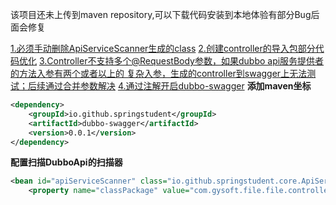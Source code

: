 该项目还未上传到maven repository,可以下载代码安装到本地体验有部分Bug后面会修复

<u>1.必须手动删除ApiServiceScanner生成的class</u>
<u>2.创建controller的导入包部分代码优化</u>
<u>3.Controller不支持多个@RequestBody参数，如果dubbo api服务提供者的方法入参有两个或者以上的
   复杂入参，生成的controller到swagger上无法测试；后续通过合并参数解决</u>
<u>4.通过注解开启dubbo-swagger</u>
**添加maven坐标**

```xml
<dependency>
    <groupId>io.github.springstudent</groupId>
    <artifactId>dubbo-swagger</artifactId>
    <version>0.0.1</version>
</dependency>    
```

**配置扫描DubboApi的扫描器**

```xml
<bean id="apiServiceScanner" class="io.github.springstudent.core.ApiServiceScanner">    
    <property name="classPackage" value="com.gysoft.file.file.controller"/></bean>
```